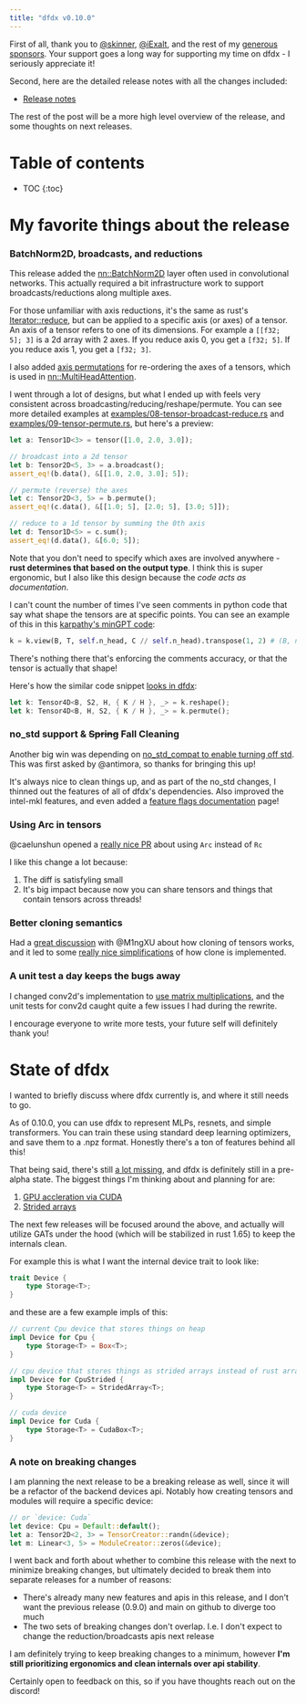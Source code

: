 ```yaml
---
title: "dfdx v0.10.0"
---
```


First of all, thank you to [@skinner](https://github.com/skinner), [@iExalt](https://github.com/iExalt), and the rest of my [generous sponsors](https://github.com/sponsors/coreylowman/).
Your support goes a long way for supporting my time on dfdx - I seriously appreciate it!

Second, here are the detailed release notes with all the changes included:
- [Release notes](https://github.com/coreylowman/dfdx/releases/tag/v0.10.0)

The rest of the post will be a more high level overview of the release, and some thoughts on next releases.

# Table of contents

* TOC
{:toc}

# My favorite things about the release

### BatchNorm2D, broadcasts, and reductions

This release added the [nn::BatchNorm2D](https://docs.rs/dfdx/latest/dfdx/nn/struct.BatchNorm2D.html) layer often used in convolutional networks.
This actually required a bit infrastructure work to support broadcasts/reductions along multiple axes.

For those unfamiliar with axis reductions, it's the same as rust's
[Iterator::reduce](https://doc.rust-lang.org/std/iter/trait.Iterator.html#method.reduce),
but can be applied to a specific axis (or axes) of a tensor.
An axis of a tensor refers to one of its dimensions. For example a `[[f32; 5]; 3]` is a 2d array with 2 axes.
If you reduce axis 0, you get a `[f32; 5]`. If you reduce axis 1, you get a `[f32; 3]`.

I also added [axis permutations](https://docs.rs/dfdx/latest/dfdx/tensor_ops/trait.PermuteTo.html) for re-ordering the axes of a tensors, which is
used in [nn::MultiHeadAttention](https://docs.rs/dfdx/latest/dfdx/nn/struct.MultiHeadAttention.html).

I went through a lot of designs, but what I ended up with feels very consistent
across broadcasting/reducing/reshape/permute.  You can see more detailed examples at
[examples/08-tensor-broadcast-reduce.rs](https://github.com/coreylowman/dfdx/blob/main/examples/08-tensor-broadcast-reduce.rs) and [examples/09-tensor-permute.rs](https://github.com/coreylowman/dfdx/blob/main/examples/09-tensor-permute.rs), but here's a preview:

```rust
let a: Tensor1D<3> = tensor([1.0, 2.0, 3.0]);

// broadcast into a 2d tensor
let b: Tensor2D<5, 3> = a.broadcast();
assert_eq!(b.data(), &[[1.0, 2.0, 3.0]; 5]);

// permute (reverse) the axes
let c: Tensor2D<3, 5> = b.permute();
assert_eq!(c.data(), &[[1.0; 5], [2.0; 5], [3.0; 5]]);

// reduce to a 1d tensor by summing the 0th axis
let d: Tensor1D<5> = c.sum();
assert_eq!(d.data(), &[6.0; 5]);
```

Note that you don't need to specify which axes are involved anywhere -
**rust determines that based on the output type**.
I think this is super ergonomic, but I also like this design because the *code acts as documentation*.

I can't count the number of times I've seen comments in python code that say what shape the tensors are at specific points. You can see an example of this in this
[karpathy's minGPT code](https://github.com/karpathy/minGPT/blob/master/mingpt/model.py#L57):

```python
k = k.view(B, T, self.n_head, C // self.n_head).transpose(1, 2) # (B, nh, T, hs)
```

There's nothing there that's enforcing the comments accuracy, or that the tensor is actually that shape!

Here's how the similar code snippet [looks in dfdx](https://github.com/coreylowman/dfdx/blob/v0.10.0/src/nn/transformer/mha.rs#L86):
```rust
let k: Tensor4D<B, S2, H, { K / H }, _> = k.reshape();
let k: Tensor4D<B, H, S2, { K / H }, _> = k.permute();
```

### no_std support & ~~Spring~~ Fall Cleaning

Another big win was depending on [no_std_compat to enable turning off std](https://github.com/coreylowman/dfdx/pull/244). This was first asked by @antimora, so thanks for bringing this up!

It's always nice to clean things up, and as part of the no_std changes, I thinned out the features of all of dfdx's dependencies. Also improved the intel-mkl features, and even added a [feature flags documentation](https://docs.rs/dfdx/latest/dfdx/feature_flags/index.html) page!

### Using Arc in tensors

@caelunshun opened a [really nice PR](https://github.com/coreylowman/dfdx/pull/236) about using `Arc` instead of `Rc`

I like this change a lot because:
1. The diff is satisfyling small
2. It's big impact because now you can share tensors and things that contain tensors across threads!

### Better cloning semantics

Had a [great discussion](https://github.com/coreylowman/dfdx/issues/248) with @M1ngXU about how cloning of tensors works, and it led to some [really nice simplifications](https://github.com/coreylowman/dfdx/pull/249) of how clone is implemented.

### A unit test a day keeps the bugs away

I changed conv2d's implementation to [use matrix multiplications](https://github.com/coreylowman/dfdx/pull/237), and the unit tests for conv2d caught quite a few issues I had during the rewrite.

I encourage everyone to write more tests, your future self will definitely thank you!

# State of dfdx

I wanted to briefly discuss where dfdx currently is, and where it still needs to go.

As of 0.10.0, you can use dfdx to represent MLPs, resnets, and simple
transformers. You can train these using standard deep learning optimizers,
and save them to a .npz format. Honestly there's a ton of features behind all this!

That being said, there's still [a lot missing](https://github.com/coreylowman/dfdx/issues), and dfdx is definitely still in a pre-alpha state.
The biggest things I'm thinking about and planning for are:
1. [GPU accleration via CUDA](https://github.com/coreylowman/dfdx/issues/9)
2. [Strided arrays](https://github.com/coreylowman/dfdx/issues/270)

The next few releases will be focused around the above, and actually
will utilize GATs under the hood (which will be stabilized in rust 1.65) to keep the internals clean.

For example this is what I want the internal device trait to look like:

```rust
trait Device {
    type Storage<T>;
}
```
and these are a few example impls of this:
```rust
// current Cpu device that stores things on heap
impl Device for Cpu {
    type Storage<T> = Box<T>;
}

// cpu device that stores things as strided arrays instead of rust arrays
impl Device for CpuStrided {
    type Storage<T> = StridedArray<T>;
}

// cuda device
impl Device for Cuda {
    type Storage<T> = CudaBox<T>;
}
```

### A note on breaking changes

I am planning the next release to be a breaking release as well, since it will be a refactor of the backend devices api. Notably how creating tensors and modules will require a specific device:

```rust
// or `device: Cuda`
let device: Cpu = Default::default();
let a: Tensor2D<2, 3> = TensorCreator::randn(&device);
let m: Linear<3, 5> = ModuleCreator::zeros(&device);
```

I went back and forth about whether to combine this release with the next to minimize breaking changes, but ultimately decided to break them into separate releases for a number of reasons:
- There's already many new features and apis in this release, and I don't want the previous release (0.9.0) and main on github to diverge too much
- The two sets of breaking changes don't overlap. I.e. I don't expect to change the reduction/broadcasts apis next release

I am definitely trying to keep breaking changes to a minimum, however **I'm still prioritizing ergonomics and clean internals over api stability**.

Certainly open to feedback on this, so if you have thoughts reach out on the discord!
